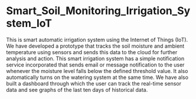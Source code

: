 # Smart_Soil_Monitoring_Irrigation_System_IoT
This is smart automatic irrigation system using the Internet of Things (IoT). We have developed a prototype that tracks the soil moisture and ambient temperature using sensors and sends this data to the cloud for further analysis and action. This smart irrigation system has a simple notification service incorporated that sends email or message notification to the user whenever the moisture level falls below the defined threshold value. It also automatically turns on the watering system at the same time. We have also built a dashboard through which the user can track the real-time sensor data and see graphs of the last ten days of historical data.
